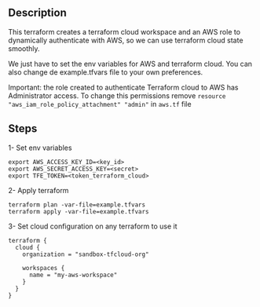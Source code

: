 ## Description
This terraform creates a terraform cloud workspace and an AWS role to dynamically authenticate with AWS, so we can use terraform cloud state smoothly.

We just have to set the env variables for AWS and terraform cloud.
You can also change de example.tfvars file to your own preferences.

Important: the role created to authenticate Terraform cloud to AWS has Administrator access. To change this permissions remove `resource "aws_iam_role_policy_attachment" "admin"` in `aws.tf` file

## Steps
1- Set env variables 
```
export AWS_ACCESS_KEY_ID=<key_id>
export AWS_SECRET_ACCESS_KEY=<secret>
export TFE_TOKEN=<token_terraform_cloud>
```

2- Apply terraform
```
terraform plan -var-file=example.tfvars 
terraform apply -var-file=example.tfvars 
```

3- Set cloud configuration on any terraform to use it
```
terraform {
  cloud {
    organization = "sandbox-tfcloud-org"

    workspaces {
      name = "my-aws-workspace"
    }
  }
}
```